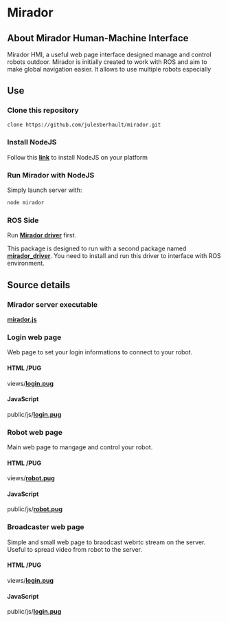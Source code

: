 # Mirador

## About Mirador Human-Machine Interface

Mirador HMI, a useful web page interface designed manage and control robots outdoor. Mirador is initially created to work with ROS and aim to make global navigation easier. It allows to use multiple robots especially

## Use

### Clone this repository

```bash
clone https://github.com/julesberhault/mirador.git
```

### Install NodeJS

Follow this [**link**](https://nodejs.dev/en/learn/how-to-install-nodejs/) to install NodeJS on your platform

### Run Mirador with NodeJS

Simply launch server with:
```bash
node mirador
```

### ROS Side

Run [**Mirador driver**](https://github.com/julesberhault/mirador_driver) first.

This package is designed to run with a second package named [**mirador_driver**](https://github.com/julesberhault/mirador_driver). You need to install and run this driver to interface with ROS environment.

## Source details

### Mirador server executable

[**mirador.js**](mirador.js)

### Login web page

Web page to set your login informations to connect to your robot.

#### HTML /PUG
views/[**login.pug**](views/login.pug)

#### JavaScript
public/js/[**login.pug**](public/js/login.js)

### Robot web page

Main web page to mangage and control your robot.

#### HTML /PUG
views/[**robot.pug**](views/robot.pug)

#### JavaScript
public/js/[**robot.pug**](public/js/robot.js)

### Broadcaster web page

Simple and small web page to braodcast webrtc stream on the server. Useful to spread video from robot to the server.

#### HTML /PUG
views/[**login.pug**](views/broadcaster.pug)

#### JavaScript
public/js/[**login.pug**](public/js/broadcaster.js)
